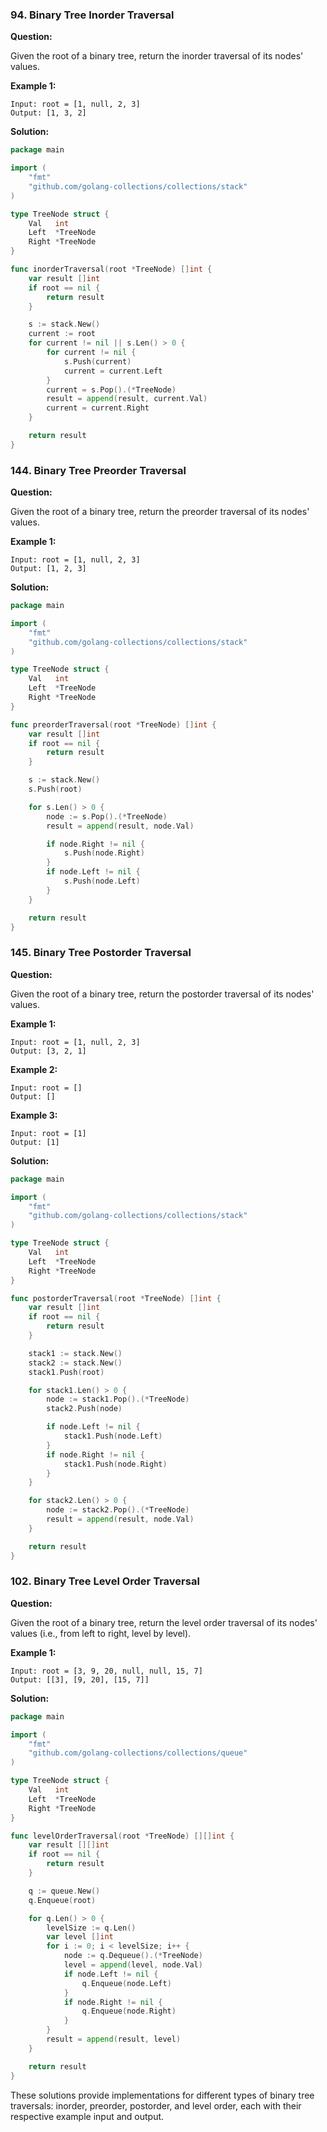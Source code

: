 ### 94. Binary Tree Inorder Traversal

**Question:**

Given the root of a binary tree, return the inorder traversal of its nodes' values.

**Example 1:**
```
Input: root = [1, null, 2, 3]
Output: [1, 3, 2]
```

**Solution:**
```go
package main

import (
	"fmt"
	"github.com/golang-collections/collections/stack"
)

type TreeNode struct {
	Val   int
	Left  *TreeNode
	Right *TreeNode
}

func inorderTraversal(root *TreeNode) []int {
	var result []int
	if root == nil {
		return result
	}

	s := stack.New()
	current := root
	for current != nil || s.Len() > 0 {
		for current != nil {
			s.Push(current)
			current = current.Left
		}
		current = s.Pop().(*TreeNode)
		result = append(result, current.Val)
		current = current.Right
	}

	return result
}
```

### 144. Binary Tree Preorder Traversal

**Question:**

Given the root of a binary tree, return the preorder traversal of its nodes' values.

**Example 1:**
```
Input: root = [1, null, 2, 3]
Output: [1, 2, 3]
```

**Solution:**
```go
package main

import (
	"fmt"
	"github.com/golang-collections/collections/stack"
)

type TreeNode struct {
	Val   int
	Left  *TreeNode
	Right *TreeNode
}

func preorderTraversal(root *TreeNode) []int {
	var result []int
	if root == nil {
		return result
	}

	s := stack.New()
	s.Push(root)

	for s.Len() > 0 {
		node := s.Pop().(*TreeNode)
		result = append(result, node.Val)

		if node.Right != nil {
			s.Push(node.Right)
		}
		if node.Left != nil {
			s.Push(node.Left)
		}
	}

	return result
}
```

### 145. Binary Tree Postorder Traversal

**Question:**

Given the root of a binary tree, return the postorder traversal of its nodes' values.

**Example 1:**
```
Input: root = [1, null, 2, 3]
Output: [3, 2, 1]
```

**Example 2:**
```
Input: root = []
Output: []
```

**Example 3:**
```
Input: root = [1]
Output: [1]
```

**Solution:**
```go
package main

import (
	"fmt"
	"github.com/golang-collections/collections/stack"
)

type TreeNode struct {
	Val   int
	Left  *TreeNode
	Right *TreeNode
}

func postorderTraversal(root *TreeNode) []int {
	var result []int
	if root == nil {
		return result
	}

	stack1 := stack.New()
	stack2 := stack.New()
	stack1.Push(root)

	for stack1.Len() > 0 {
		node := stack1.Pop().(*TreeNode)
		stack2.Push(node)

		if node.Left != nil {
			stack1.Push(node.Left)
		}
		if node.Right != nil {
			stack1.Push(node.Right)
		}
	}

	for stack2.Len() > 0 {
		node := stack2.Pop().(*TreeNode)
		result = append(result, node.Val)
	}

	return result
}
```

### 102. Binary Tree Level Order Traversal

**Question:**

Given the root of a binary tree, return the level order traversal of its nodes' values (i.e., from left to right, level by level).

**Example 1:**
```
Input: root = [3, 9, 20, null, null, 15, 7]
Output: [[3], [9, 20], [15, 7]]
```

**Solution:**
```go
package main

import (
	"fmt"
	"github.com/golang-collections/collections/queue"
)

type TreeNode struct {
	Val   int
	Left  *TreeNode
	Right *TreeNode
}

func levelOrderTraversal(root *TreeNode) [][]int {
	var result [][]int
	if root == nil {
		return result
	}

	q := queue.New()
	q.Enqueue(root)

	for q.Len() > 0 {
		levelSize := q.Len()
		var level []int
		for i := 0; i < levelSize; i++ {
			node := q.Dequeue().(*TreeNode)
			level = append(level, node.Val)
			if node.Left != nil {
				q.Enqueue(node.Left)
			}
			if node.Right != nil {
				q.Enqueue(node.Right)
			}
		}
		result = append(result, level)
	}

	return result
}
```

These solutions provide implementations for different types of binary tree traversals: inorder, preorder, postorder, and level order, each with their respective example input and output.